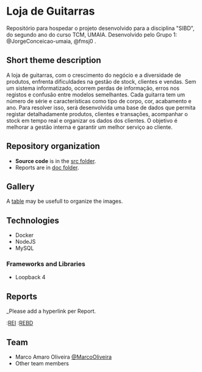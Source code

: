 # Loja de Guitarras

Repositório para hospedar o projeto desenvolvido para a disciplina "SIBD", do segundo ano do curso TCM, UMAIA. Desenvolvido pelo Grupo 1: @JorgeConceicao-umaia, @fmsj0 .

## Short theme description

A loja de guitarras, com o crescimento do negócio e a diversidade de produtos, enfrenta dificuldades na gestão de stock, clientes e vendas. Sem um sistema informatizado, ocorrem perdas de informação, erros nos registos e confusão entre modelos semelhantes. Cada guitarra tem um número de série e características como tipo de corpo, cor, acabamento e ano. Para resolver isso, será desenvolvida uma base de dados que permita registar detalhadamente produtos, clientes e transações, acompanhar o stock em tempo real e organizar os dados dos clientes. O objetivo é melhorar a gestão interna e garantir um melhor serviço ao cliente.

## Repository organization

* **Source code** is in the [src folder](src/).
* Reports are in [doc folder](doc/).

## Gallery

A [table](https://www.markdownguide.org/extended-syntax/#tables) may be usefull to organize the images.

## Technologies

* Docker
* NodeJS
* MySQL

### Frameworks and Libraries

* Loopback 4

## Reports
_Please add a hyperlink per Report.

:[REI](docs/REI/rei00.md)
:[REBD](docs/REBD/rebd00.md)

## Team
* Marco Amaro Oliveira [@MarcoOliveira](https://github.com/marcoamarooliveira)
* Other team members
